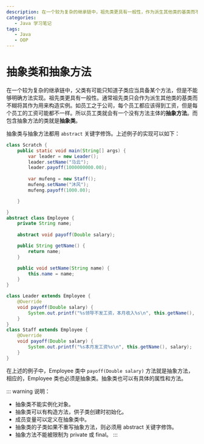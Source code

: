 ```yaml
---
description: 在一个较为复杂的继承链中，祖先类更具有一般性，作为派生其他类的基类而不糊将其作为用来构造实例。
categories: 
   - Java 学习笔记
tags: 
   - Java
   - OOP
---
```


# 抽象类和抽象方法

在一个较为复杂的继承链中，父类有可能只知道子类应当具备某个方法，但是不能够明确方法实现。祖先类更具有一般性。通常祖先类只会作为派生其他类的基类而不糊将其作为用来构造实例。如员工之于公司，每个员工都应该得到工资，但是每个员工的工资可能都不一样。所以员工类就会有一个没有方法主体的**抽象方法**。而包含抽象方法的类就是**抽象类**。

抽象类与抽象方法都用 `abstract` 关键字修饰。上述例子的实现可以如下：

```java
class Scratch {
    public static void main(String[] args) {
        var leader = new Leader();
        leader.setName("马云");
        leader.payoff(1000000000.00);
        
        var mufeng = new Staff();
        mufeng.setName("沐风");
        mufeng.payoff(1000.00);

    }

}
abstract class Employee {
    private String name;
    
    abstract void payoff(Double salary);

    public String getName() {
        return name;
    }

    public void setName(String name) {
        this.name = name;
    }
}

class Leader extends Employee {
    @Override
    void payoff(Double salary) {
        System.out.printf("%s领导不发工资，本月收入%s\n", this.getName(), salary);
    }
}
class Staff extends Employee {
    @Override
    void payoff(Double salary) {
        System.out.printf("%s本月发工资%s\n", this.getName(), salary);
    }
}
```

在上述的例子中，Employee 类中 `payoff(Double salary)` 方法就是抽象方法，相应的，Employee 类也必须是抽象类。抽象类也可以有具体的属性和方法。



::: warning 说明：
- 抽象类不能实例化对象。
- 抽象类可以有构造方法，供子类创建时初始化。
- 成员变量可以定义在抽象类中。
- 抽象类的子类如果不重写抽象方法，则必须用 abstract 关键字修饰。
- 抽象方法不能被限制为 private 或 final。
:::